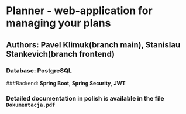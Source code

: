 # Planner - web-application for managing your plans
## Authors: Pavel Klimuk(branch main), Stanislau Stankevich(branch frontend)
### Database: **PostgreSQL**
###Backend: **Spring Boot**, **Spring Security**, **JWT**
### Detailed documentation in polish is available in the file `Dokumentacja.pdf`
